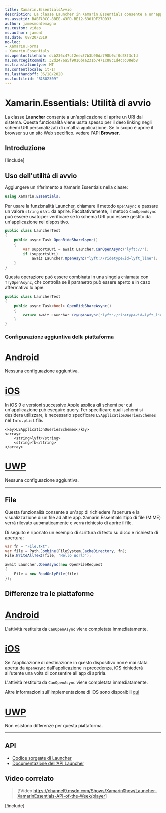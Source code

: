 ```yaml
---
title: Xamarin.EssentialsAvvio
description: La classe Launcher in Xamarin.Essentials consente a un'applicazione di aprire un URI dal sistema.
ms.assetid: BABF40CC-8BEE-43FD-BE12-6301DF27DD33
author: jamesmontemagno
ms.custom: video
ms.author: jamont
ms.date: 08/20/2019
no-loc:
- Xamarin.Forms
- Xamarin.Essentials
ms.openlocfilehash: dcb236c47cf2eec77b3b90da798b0cf0d58f3c1d
ms.sourcegitcommit: 32d2476a5f9016baa231b7471c88c1d4ccc08eb8
ms.translationtype: MT
ms.contentlocale: it-IT
ms.lasthandoff: 06/18/2020
ms.locfileid: "84802309"
---
```

# <a name="xamarinessentials-launcher"></a>Xamarin.Essentials: Utilità di avvio

La classe **Launcher** consente a un'applicazione di aprire un URI dal sistema. Questa funzionalità viene usata spesso per il deep linking negli schemi URI personalizzati di un'altra applicazione. Se lo scopo è aprire il browser su un sito Web specifico, vedere l'API **[Browser](open-browser.md)**.

## <a name="get-started"></a>Introduzione

[!include[](~/essentials/includes/get-started.md)]

## <a name="using-launcher"></a>Uso dell'utilità di avvio

Aggiungere un riferimento a Xamarin.Essentials nella classe:

```csharp
using Xamarin.Essentials;
```

Per usare la funzionalità Launcher, chiamare il metodo `OpenAsync` e passare un valore `string` o `Uri` da aprire. Facoltativamente, il metodo `CanOpenAsync` può essere usato per verificare se lo schema URI può essere gestito da un'applicazione nel dispositivo.

```csharp
public class LauncherTest
{
    public async Task OpenRideShareAsync()
    {
        var supportsUri = await Launcher.CanOpenAsync("lyft://");
        if (supportsUri)
            await Launcher.OpenAsync("lyft://ridetype?id=lyft_line");
    }
}
```

Questa operazione può essere combinata in una singola chiamata con `TryOpenAsync`, che controlla se il parametro può essere aperto e in caso affermativo lo apre.

```csharp
public class LauncherTest
{
    public async Task<bool> OpenRideShareAsync()
    {
        return await Launcher.TryOpenAsync("lyft://ridetype?id=lyft_line");
    }
}
```

### <a name="additional-platform-setup"></a>Configurazione aggiuntiva della piattaforma

# <a name="android"></a>[Android](#tab/android)

Nessuna configurazione aggiuntiva.

# <a name="ios"></a>[iOS](#tab/ios)

In iOS 9 e versioni successive Apple applica gli schemi per cui un'applicazione può eseguire query. Per specificare quali schemi si desidera utilizzare, è necessario specificare `LSApplicationQueriesSchemes` nel `Info.plist` file.

```
<key>LSApplicationQueriesSchemes</key>
<array>
    <string>lyft</string>  
    <string>fb</string>
</array>
```

# <a name="uwp"></a>[UWP](#tab/uwp)

Nessuna configurazione aggiuntiva.

-----

## <a name="files"></a>File

Questa funzionalità consente a un'app di richiedere l'apertura e la visualizzazione di un file ad altre app. Xamarin.Essentialsil tipo di file (MIME) verrà rilevato automaticamente e verrà richiesto di aprire il file.

Di seguito è riportato un esempio di scrittura di testo su disco e richiesta di apertura:

```csharp
var fn = "File.txt";
var file = Path.Combine(FileSystem.CacheDirectory, fn);
File.WriteAllText(file, "Hello World");

await Launcher.OpenAsync(new OpenFileRequest
{
    File = new ReadOnlyFile(file)
});
```

## <a name="platform-differences"></a>Differenze tra le piattaforme

# <a name="android"></a>[Android](#tab/android)

L'attività restituita da `CanOpenAsync` viene completata immediatamente.

# <a name="ios"></a>[iOS](#tab/ios)

Se l'applicazione di destinazione in questo dispositivo non è mai stata aperta da `OpenAsync` dall'applicazione in precedenza, iOS richiederà all'utente una volta di consentire all'app di aprirla.

L'attività restituita da `CanOpenAsync` viene completata immediatamente.

Altre informazioni sull'implementazione di iOS sono disponibili [qui](xref:UIKit.UIApplication.CanOpenUrl*)

# <a name="uwp"></a>[UWP](#tab/uwp)

Non esistono differenze per questa piattaforma.

-----

## <a name="api"></a>API

- [Codice sorgente di Launcher](https://github.com/xamarin/Essentials/tree/main/Xamarin.Essentials/Launcher)
- [Documentazione dell'API Launcher](xref:Xamarin.Essentials.Launcher)

## <a name="related-video"></a>Video correlato

> [!Video https://channel9.msdn.com/Shows/XamarinShow/Launcher-XamarinEssentials-API-of-the-Week/player]

[!include[](~/essentials/includes/xamarin-show-essentials.md)]
